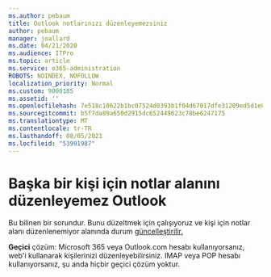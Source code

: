 ```yaml
---
ms.author: pebaum
title: Outlook notlarınızı düzenleyemezsiniz
author: pebaum
manager: joallard
ms.date: 04/21/2020
ms.audience: ITPro
ms.topic: article
ms.service: o365-administration
ROBOTS: NOINDEX, NOFOLLOW
localization_priority: Normal
ms.custom: 9000185
ms.assetid: ''
ms.openlocfilehash: 7e518c10622b1bc07524d0393b1f04d67017dfe31209ed5d1e8283b7fc14917b
ms.sourcegitcommit: b5f7da89a650d2915dc652449623c78be6247175
ms.translationtype: MT
ms.contentlocale: tr-TR
ms.lasthandoff: 08/05/2021
ms.locfileid: "53991987"
---
```

# <a name="cant-edit-the-notes-field-for-a-contact-in-outlook"></a>Başka bir kişi için notlar alanını düzenleyemez Outlook
Bu bilinen bir sorundur. Bunu düzeltmek için çalışıyoruz ve kişi için notlar alanı düzenlenemiyor alanında durum [güncelleştirilir.](https://support.office.com/article/fb8394ce-04ce-48b5-bae4-be46f77f10fe)

**Geçici** çözüm: Microsoft 365 veya Outlook.com hesabı kullanıyorsanız, web'i kullanarak kişilerinizi düzenleyebilirsiniz. IMAP veya POP hesabı kullanıyorsanız, şu anda hiçbir geçici çözüm yoktur.